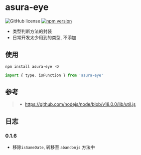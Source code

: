 # asura-eye

![GitHub license](https://img.shields.io/badge/license-MIT-blue.svg) [![npm version](https://img.shields.io/npm/v/asura-eye.svg?style=flat)](https://www.npmjs.com/package/asura-eye)

<!-- - [Api docs](https://guanruihua.github.io/OpenSource/abandonjs/index.html#/) -->
- 类型判断方法的封装
- 日常开发太少用到的类型, 不添加

## 使用

```shell
npm install asura-eye -D
```

```js
import { type, isFunction } from 'asura-eye'
```

## 参考

> - <https://github.com/nodejs/node/blob/v18.0.0/lib/util.js>

## 日志

### 0.1.6

- 移除`isSameDate`,  转移至 `abandonjs` 方法中
